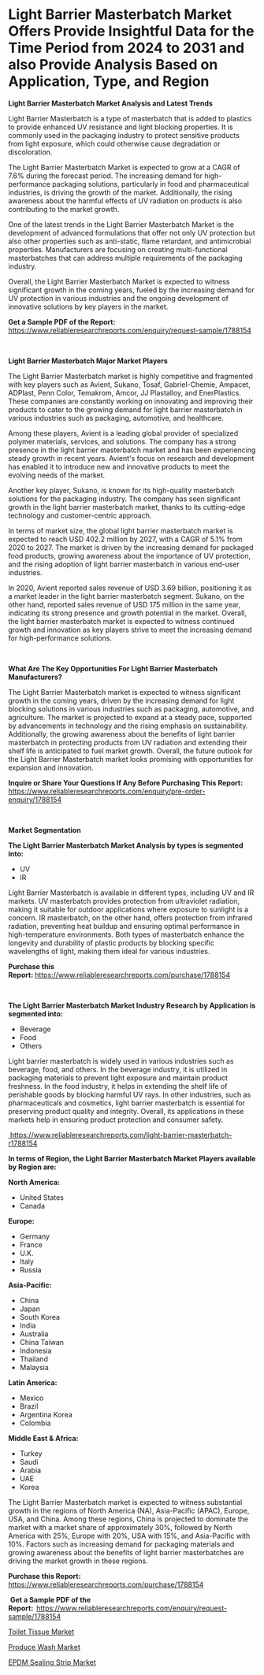 <p><h1>Light Barrier Masterbatch Market Offers Provide Insightful Data for the Time Period from 2024 to 2031 and also Provide Analysis Based on Application, Type, and Region</h1></p><p><strong>Light Barrier Masterbatch Market Analysis and Latest Trends</strong></p>
<p><p>Light Barrier Masterbatch is a type of masterbatch that is added to plastics to provide enhanced UV resistance and light blocking properties. It is commonly used in the packaging industry to protect sensitive products from light exposure, which could otherwise cause degradation or discoloration.</p><p>The Light Barrier Masterbatch Market is expected to grow at a CAGR of 7.6% during the forecast period. The increasing demand for high-performance packaging solutions, particularly in food and pharmaceutical industries, is driving the growth of the market. Additionally, the rising awareness about the harmful effects of UV radiation on products is also contributing to the market growth.</p><p>One of the latest trends in the Light Barrier Masterbatch Market is the development of advanced formulations that offer not only UV protection but also other properties such as anti-static, flame retardant, and antimicrobial properties. Manufacturers are focusing on creating multi-functional masterbatches that can address multiple requirements of the packaging industry.</p><p>Overall, the Light Barrier Masterbatch Market is expected to witness significant growth in the coming years, fueled by the increasing demand for UV protection in various industries and the ongoing development of innovative solutions by key players in the market.</p></p>
<p><strong>Get a Sample PDF of the Report:&nbsp;</strong> <a href="https://www.reliableresearchreports.com/enquiry/request-sample/1788154">https://www.reliableresearchreports.com/enquiry/request-sample/1788154</a></p>
<p>&nbsp;</p>
<p><strong>Light Barrier Masterbatch Major Market Players</strong></p>
<p><p>The Light Barrier Masterbatch market is highly competitive and fragmented with key players such as Avient, Sukano, Tosaf, Gabriel-Chemie, Ampacet, ADPlast, Penn Color, Temakrom, Amcor, JJ Plastalloy, and EnerPlastics. These companies are constantly working on innovating and improving their products to cater to the growing demand for light barrier masterbatch in various industries such as packaging, automotive, and healthcare.</p><p>Among these players, Avient is a leading global provider of specialized polymer materials, services, and solutions. The company has a strong presence in the light barrier masterbatch market and has been experiencing steady growth in recent years. Avient's focus on research and development has enabled it to introduce new and innovative products to meet the evolving needs of the market.</p><p>Another key player, Sukano, is known for its high-quality masterbatch solutions for the packaging industry. The company has seen significant growth in the light barrier masterbatch market, thanks to its cutting-edge technology and customer-centric approach.</p><p>In terms of market size, the global light barrier masterbatch market is expected to reach USD 402.2 million by 2027, with a CAGR of 5.1% from 2020 to 2027. The market is driven by the increasing demand for packaged food products, growing awareness about the importance of UV protection, and the rising adoption of light barrier masterbatch in various end-user industries.</p><p>In 2020, Avient reported sales revenue of USD 3.69 billion, positioning it as a market leader in the light barrier masterbatch segment. Sukano, on the other hand, reported sales revenue of USD 175 million in the same year, indicating its strong presence and growth potential in the market. Overall, the light barrier masterbatch market is expected to witness continued growth and innovation as key players strive to meet the increasing demand for high-performance solutions.</p></p>
<p>&nbsp;</p>
<p><strong>What Are The Key Opportunities For Light Barrier Masterbatch Manufacturers?</strong></p>
<p><p>The Light Barrier Masterbatch market is expected to witness significant growth in the coming years, driven by the increasing demand for light blocking solutions in various industries such as packaging, automotive, and agriculture. The market is projected to expand at a steady pace, supported by advancements in technology and the rising emphasis on sustainability. Additionally, the growing awareness about the benefits of light barrier masterbatch in protecting products from UV radiation and extending their shelf life is anticipated to fuel market growth. Overall, the future outlook for the Light Barrier Masterbatch market looks promising with opportunities for expansion and innovation.</p></p>
<p><strong>Inquire or Share Your Questions If Any Before Purchasing This Report:</strong> <a href="https://www.reliableresearchreports.com/enquiry/pre-order-enquiry/1788154">https://www.reliableresearchreports.com/enquiry/pre-order-enquiry/1788154</a></p>
<p>&nbsp;</p>
<p><strong>Market Segmentation</strong></p>
<p><strong>The Light Barrier Masterbatch Market Analysis by types is segmented into:</strong></p>
<p><ul><li>UV</li><li>IR</li></ul></p>
<p><p>Light Barrier Masterbatch is available in different types, including UV and IR markets. UV masterbatch provides protection from ultraviolet radiation, making it suitable for outdoor applications where exposure to sunlight is a concern. IR masterbatch, on the other hand, offers protection from infrared radiation, preventing heat buildup and ensuring optimal performance in high-temperature environments. Both types of masterbatch enhance the longevity and durability of plastic products by blocking specific wavelengths of light, making them ideal for various industries.</p></p>
<p><strong>Purchase this Report:&nbsp;</strong><a href="https://www.reliableresearchreports.com/purchase/1788154">https://www.reliableresearchreports.com/purchase/1788154</a></p>
<p>&nbsp;</p>
<p><strong>The Light Barrier Masterbatch Market Industry Research by Application is segmented into:</strong></p>
<p><ul><li>Beverage</li><li>Food</li><li>Others</li></ul></p>
<p><p>Light barrier masterbatch is widely used in various industries such as beverage, food, and others. In the beverage industry, it is utilized in packaging materials to prevent light exposure and maintain product freshness. In the food industry, it helps in extending the shelf life of perishable goods by blocking harmful UV rays. In other industries, such as pharmaceuticals and cosmetics, light barrier masterbatch is essential for preserving product quality and integrity. Overall, its applications in these markets help in ensuring product protection and consumer safety.</p></p>
<p><a href="https://www.reliableresearchreports.com/light-barrier-masterbatch-r1788154">&nbsp;https://www.reliableresearchreports.com/light-barrier-masterbatch-r1788154</a></p>
<p><strong>In terms of Region, the Light Barrier Masterbatch Market Players available by Region are:</strong></p>
<p>
    <p> <strong> North America: </strong>
        <ul>
            <li>United States</li>
            <li>Canada</li>
        </ul>
        </p> 
    <p> <strong> Europe: </strong>
        <ul>
            <li>Germany</li>
            <li>France</li>
            <li>U.K.</li>
            <li>Italy</li>
            <li>Russia</li>
        </ul>
        </p> 
    <p> <strong> Asia-Pacific: </strong>
        <ul>
            <li>China</li>
            <li>Japan</li>
            <li>South Korea</li>
            <li>India</li>
            <li>Australia</li>
            <li>China Taiwan</li>
            <li>Indonesia</li>
            <li>Thailand</li>
            <li>Malaysia</li>
        </ul>
        </p> 
    <p> <strong> Latin America: </strong>
        <ul>
            <li>Mexico</li>
            <li>Brazil</li>
            <li>Argentina Korea</li>
            <li>Colombia</li>
        </ul>
        </p> 
    <p> <strong> Middle East & Africa: </strong>
        <ul>
            <li>Turkey</li>
            <li>Saudi</li>
            <li>Arabia</li>
            <li>UAE</li>
            <li>Korea</li>
        </ul>
    </p>
    </p>
<p><p>The Light Barrier Masterbatch market is expected to witness substantial growth in the regions of North America (NA), Asia-Pacific (APAC), Europe, USA, and China. Among these regions, China is projected to dominate the market with a market share of approximately 30%, followed by North America with 25%, Europe with 20%, USA with 15%, and Asia-Pacific with 10%. Factors such as increasing demand for packaging materials and growing awareness about the benefits of light barrier masterbatches are driving the market growth in these regions.</p></p>
<p><strong>Purchase this Report: </strong><a href="https://www.reliableresearchreports.com/purchase/1788154">https://www.reliableresearchreports.com/purchase/1788154</a></p>
<p>&nbsp;<strong>Get a Sample PDF of the Report:&nbsp;&nbsp;</strong><a href="https://www.reliableresearchreports.com/enquiry/request-sample/1788154">https://www.reliableresearchreports.com/enquiry/request-sample/1788154</a></p>
<p><strong></strong></p>
<p><p><a href="https://github.com/donaldnnellyjhs/Market-Research-Report-List-1/blob/main/toilet-tissue-market.md">Toilet Tissue Market</a></p><p><a href="https://medium.com/@yeie266/insights-into-the-produce-wash-industry-market-financial-status-market-size-and-revenue-analysis-2f8ffcea2232">Produce Wash Market</a></p><p><a href="https://medium.com/@philipwolf32/global-epdm-sealing-strip-market-size-and-market-trends-analysis-by-regional-outlook-competitive-0c427b651c4b">EPDM Sealing Strip Market</a></p></p>